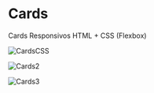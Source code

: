 # Cards
Cards Responsivos HTML + CSS (Flexbox)

![CardsCSS](https://user-images.githubusercontent.com/91515415/169364422-35bc8c31-0fba-4e34-9da7-d7e44d2933bd.PNG)

![Cards2](https://user-images.githubusercontent.com/91515415/169364448-5615e95e-4141-4448-adca-d70ef451cab2.png)

![Cards3](https://user-images.githubusercontent.com/91515415/169364459-ff4740f1-2320-411c-a7a5-bb2d7ff563cd.PNG)
